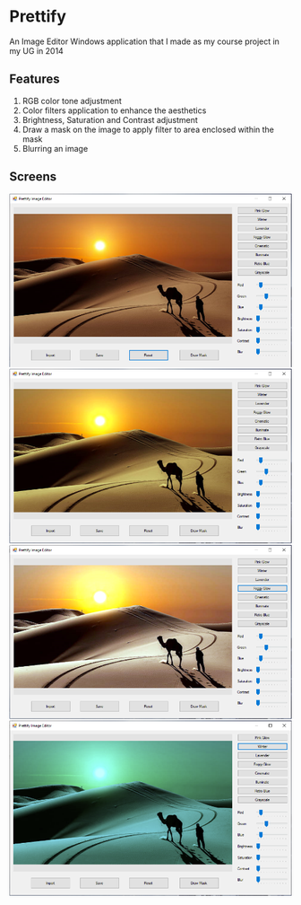 # Prettify
 An Image Editor Windows application that I made as my course project in my UG in 2014

## Features
 1. RGB color tone adjustment
 2. Color filters application to enhance the aesthetics
 3. Brightness, Saturation and Contrast adjustment
 4. Draw a mask on the image to apply filter to area enclosed within the mask
 5. Blurring an image

## Screens
![Screenshot](Prettify_Screenshot_1.png)
![Screenshot](Prettify_Screenshot_2.png)
![Screenshot](Prettify_Screenshot_3.png)
![Screenshot](Prettify_Screenshot_4.png)
